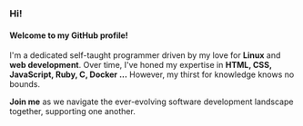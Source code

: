 ### Hi!
#### Welcome to my GitHub profile! 
I'm a dedicated self-taught programmer driven by my love for **Linux** and **web development**.
Over time, I've honed my expertise in **HTML, CSS, JavaScript, Ruby, C, Docker ...**
However, my thirst for knowledge knows no bounds.

**Join me** as we navigate the ever-evolving software development landscape together, supporting one another.
